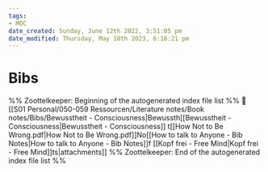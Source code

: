 ```yaml
---
tags: 
- MOC
date_created: Sunday, June 12th 2022, 3:51:05 pm
date_modified: Thursday, May 18th 2023, 6:16:21 pm
---
```

# Bibs



%% Zoottelkeeper: Beginning of the autogenerated index file list  %%
📄 [[S01 Personal/050-059 Ressourcen/Literature notes/Book notes/Bibs/Bewusstheit - Consciousness|Bewussth[[Bewusstheit - Consciousness|Bewusstheit - Consciousness]] t[[How Not to Be Wrong.pdf|How Not to Be Wrong.pdf]]No[[How to talk to Anyone - Bib Notes|How to talk to Anyone - Bib Notes]]f [[Kopf frei - Free Mind|Kopf frei - Free Mind]]ts|attachments]]
%% Zoottelkeeper: End of the autogenerated index file list  %%

